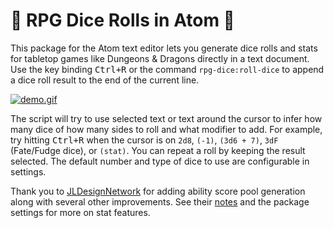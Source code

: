 # 🎲 RPG Dice Rolls in Atom 🧙

This package for the Atom text editor lets you generate dice rolls and stats for tabletop games like Dungeons & Dragons directly in a text document. Use the key binding <kbd class="platform-all">Ctrl+R</kbd> or the command `rpg-dice:roll-dice` to append a dice roll result to the end of the current line.

<a href="https://raw.githubusercontent.com/akstuhl/rpg-dice/main/asset/demo.gif" target="_blank">![demo.gif](https://raw.githubusercontent.com/akstuhl/rpg-dice/main/asset/demo.gif)</a>

The script will try to use selected text or text around the cursor to infer how many dice of how many sides to roll and what modifier to add. For example, try hitting <kbd class="platform-all">Ctrl+R</kbd> when the cursor is on `2d8`, `(-1)`, `(3d6 + 7)`, `3dF` (Fate/Fudge dice), or `(stat)`. You can repeat a roll by keeping the result selected. The default number and type of dice to use are configurable in settings.

Thank you to [JLDesignNetwork](https://github.com/JLDesignNetwork) for adding ability score pool generation along with several other improvements. See their [notes](https://github.com/akstuhl/rpg-dice/pull/3#issuecomment-762984940) and the package settings for more on stat features.

